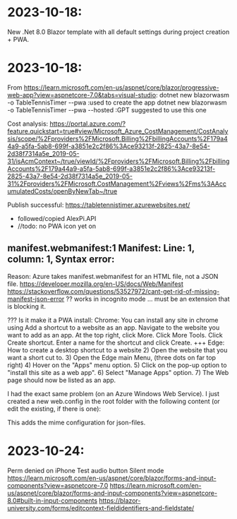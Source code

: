 # 2023-10-18:
New .Net 8.0 Blazor template with all default settings during project creation + PWA.

# 2023-10-18:
From https://learn.microsoft.com/en-us/aspnet/core/blazor/progressive-web-app?view=aspnetcore-7.0&tabs=visual-studio:
dotnet new blazorwasm -o TableTennisTimer --pwa             :used to create the app
dotnet new blazorwasm -o TableTennisTimer --pwa --hosted    :GPT suggested to use this one

Cost analysis: https://portal.azure.com/?feature.quickstart=true#view/Microsoft_Azure_CostManagement/CostAnalysis/scope/%2Fproviders%2FMicrosoft.Billing%2FbillingAccounts%2F179a44a9-a5fa-5ab8-699f-a3851e2c2f86%3Ace93213f-2825-43a7-8e54-2d38f7314a5e_2019-05-31/isAcmContext~/true/viewId/%2Fproviders%2FMicrosoft.Billing%2FbillingAccounts%2F179a44a9-a5fa-5ab8-699f-a3851e2c2f86%3Ace93213f-2825-43a7-8e54-2d38f7314a5e_2019-05-31%2Fproviders%2FMicrosoft.CostManagement%2Fviews%2Fms%3AAccumulatedCosts/openByNewTab~/true

Publish successful: https://tabletennistimer.azurewebsites.net/
- followed/copied AlexPi.API 
- //todo: no PWA icon yet on 

## manifest.webmanifest:1  Manifest: Line: 1, column: 1, Syntax error:
Reason: Azure takes manifest.webmanifest for an HTML file, not a JSON file.
https://developer.mozilla.org/en-US/docs/Web/Manifest
https://stackoverflow.com/questions/53527972/cant-get-rid-of-missing-manifest-json-error
?? works in incognito mode ... must be an extension that is blocking it.

??? Is it make it a PWA install:
Chrome: You can install any site in chrome using Add a shortcut to a website as an app.
Navigate to the website you want to add as an app.
At the top right, click More.
Click More Tools.
Click Create shortcut.
Enter a name for the shortcut and click Create.
+++
Edge: How to create a desktop shortcut to a website
2) Open the website that you want a short cut to.
3) Open the Edge main Menu, (three dots on far top right)
4) Hover on the "Apps" menu option.
5) Click on the pop-up option to "install this site as a web app".
6) Select "Manage Apps" option.
7) The Web page should now be listed as an app.

 
I had the exact same problem (on an Azure Windows Web Service). I just created a new web.config in the root folder with the following content (or edit the existing, if there is one):
<?xml version="1.0" encoding="UTF-8"?>
<configuration>
  <system.webServer>
    <staticContent>
      <mimeMap fileExtension=".json" mimeType="application/json" />
    </staticContent>
    <modules runAllManagedModulesForAllRequests="true"/>
  </system.webServer>
</configuration>
This adds the mime configuration for json-files.

# 2023-10-24:
Perm denied on iPhone
Test audio button
Silent mode
https://learn.microsoft.com/en-us/aspnet/core/blazor/forms-and-input-components?view=aspnetcore-7.0
https://learn.microsoft.com/en-us/aspnet/core/blazor/forms-and-input-components?view=aspnetcore-8.0#built-in-input-components
https://blazor-university.com/forms/editcontext-fieldidentifiers-and-fieldstate/